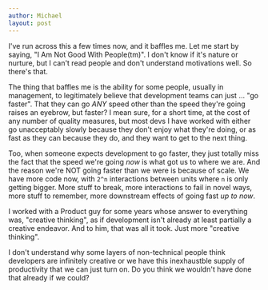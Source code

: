 ```yaml
---
author: Michael
layout: post
---
```


I've run across this a few times now, and it baffles me.  Let me start by saying, "I Am
Not Good With People(tm)".  I don't know if it's nature or nurture, but I can't read
people and don't understand motivations well.  So there's that.

The thing that baffles me is the ability for some people, usually in management, to
legitimately believe that development teams can just ... "go faster".  That they can go
_ANY_ speed other than the speed they're going raises an eyebrow, but faster?  I mean
sure, for a short time, at the cost of any number of quality measures, but most devs I
have worked with either go unacceptably slowly because they don't enjoy what they're
doing, or as fast as they can because they do, and they want to get to the next thing.

Too, when someone expects development to go faster, they just totally miss the fact that
the speed we're going _now_ is what got us to where we are.  And the reason we're NOT
going faster than we were is because of scale.  We have more code now, with `2^n`
interactions between units where `n` is only getting bigger.  More stuff to break, more
interactions to fail in novel ways, more stuff to remember, more downstream effects of
going fast *up to now*.

I worked with a Product guy for some years whose answer to everything was, "creative
thinking", as if development isn't already at least partially a creative endeavor.  And to
him, that was all it took.  Just more "creative thinking".

I don't understand why some layers of non-technical people think developers are infinitely
creative or we have this inexhaustble supply of productivity that we can just turn on.  Do
you think we wouldn't have done that already if we could?
